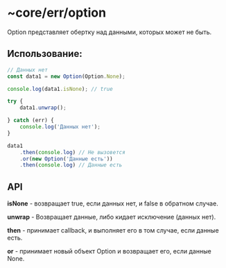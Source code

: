 # ~core/err/option

Option представляет обертку над данными, которых может не быть.

## Использование:

```typescript
// Данных нет
const data1 = new Option(Option.None);

console.log(data1.isNone); // true

try {
    data1.unwrap();

} catch (err) {
    console.log('Данных нет');
}

data1
    .then(console.log) // Не вызовется
    .or(new Option('Данные есть'))
    .then(console.log) // Данные есть
```

## API

**isNone** - возвращает true, если данных нет, и false в обратном случае.

**unwrap** - Возвращает данные, либо кидает исключение (данных нет).

**then** - принимает callback, и выполняет его в том случае, если данные есть.

**or** - принимает новый объект Option и возвращает его, если данные None.

